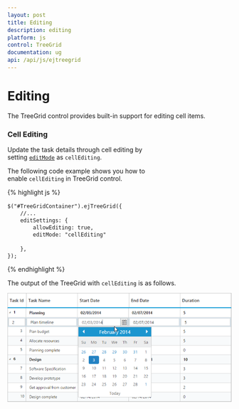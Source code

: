 ```yaml
---
layout: post
title: Editing
description: editing
platform: js
control: TreeGrid
documentation: ug
api: /api/js/ejtreegrid
---
```


# Editing

The TreeGrid control provides built-in support for editing cell items. 

### Cell Editing

Update the task details through cell editing by setting [`editMode`](/api/js/ejtreegrid#editsettingseditmodespan-classtype-signature-type-stringstringspan "editSettings.editMode") as `cellEditing`.

The following code example shows you how to enable `cellEditing` in TreeGrid control.

{% highlight js %}

    $("#TreeGridContainer").ejTreeGrid({
        //...
        editSettings: {
            allowEditing: true,
            editMode: "cellEditing"

        },
    });

{% endhighlight %}

The output of the TreeGrid with `cellEditing` is as follows.

![](/js/TreeGrid/Editing_images/Editing_img1.png)

